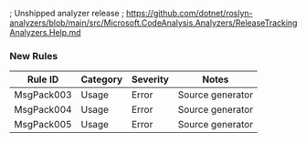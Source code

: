 ﻿; Unshipped analyzer release
; https://github.com/dotnet/roslyn-analyzers/blob/main/src/Microsoft.CodeAnalysis.Analyzers/ReleaseTrackingAnalyzers.Help.md

### New Rules

Rule ID | Category | Severity | Notes
--------|----------|----------|-------
MsgPack003 | Usage | Error | Source generator
MsgPack004 | Usage | Error | Source generator
MsgPack005 | Usage | Error | Source generator